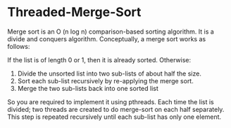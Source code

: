 # Threaded-Merge-Sort
Merge sort is an O (n log n) comparison-based sorting algorithm. It is a divide and conquers algorithm. Conceptually, a merge sort works as follows:

If the list is of length 0 or 1, then it is already sorted. Otherwise:
1. Divide the unsorted list into two sub-lists of about half the size.
2. Sort each sub-list recursively by re-applying the merge sort.
3. Merge the two sub-lists back into one sorted list

So you are required to implement it using pthreads. Each time the list is divided; two threads are created to do merge-sort on each half separately. This step is repeated recursively until each sub-list has only one element.
